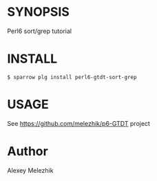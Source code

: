 # SYNOPSIS

Perl6 sort/grep tutorial

# INSTALL

    $ sparrow plg install perl6-gtdt-sort-grep

# USAGE

See https://github.com/melezhik/p6-GTDT project

# Author

Alexey Melezhik


